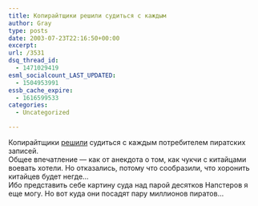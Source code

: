 ```yaml
---
title: Копирайтщики решили судиться с каждым
author: Gray
type: posts
date: 2003-07-23T22:16:50+00:00
excerpt:
url: /3531
dsq_thread_id:
  - 1471029419
esml_socialcount_LAST_UPDATED:
  - 1504953991
essb_cache_expire:
  - 1616599533
categories:
  - Uncategorized

---
```








Копирайтщики <a href="http://www.compulenta.ru/2003/7/23/40950/" target="_blank">решили</a> судиться с каждым потребителем пиратских записей.  
Общее впечатление &#8212; как от анекдота о том, как чукчи с китайцами воевать хотели. Но отказались, потому что сообразили, что хоронить китайцев будет негде&#8230;  
Ибо представить себе картину суда над парой десятков Напстеров я еще могу. Но вот куда они посадят пару миллионов пиратов&#8230;